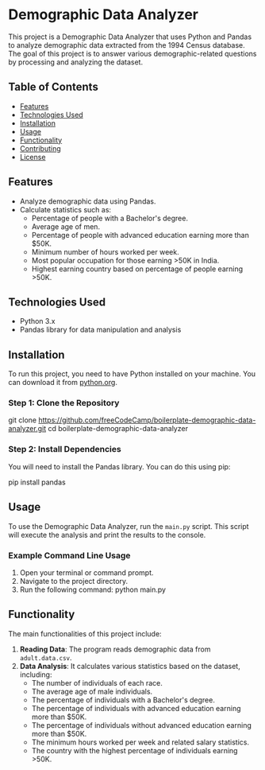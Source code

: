 # Demographic Data Analyzer

This project is a Demographic Data Analyzer that uses Python and Pandas to analyze demographic data extracted from the 1994 Census database. The goal of this project is to answer various demographic-related questions by processing and analyzing the dataset.

## Table of Contents

- [Features](#features)
- [Technologies Used](#technologies-used)
- [Installation](#installation)
- [Usage](#usage)
- [Functionality](#functionality)
- [Contributing](#contributing)
- [License](#license)

## Features

- Analyze demographic data using Pandas.
- Calculate statistics such as:
  - Percentage of people with a Bachelor's degree.
  - Average age of men.
  - Percentage of people with advanced education earning more than $50K.
  - Minimum number of hours worked per week.
  - Most popular occupation for those earning >50K in India.
  - Highest earning country based on percentage of people earning >50K.

## Technologies Used

- Python 3.x
- Pandas library for data manipulation and analysis

## Installation

To run this project, you need to have Python installed on your machine. You can download it from [python.org](https://www.python.org/downloads/).

### Step 1: Clone the Repository

git clone https://github.com/freeCodeCamp/boilerplate-demographic-data-analyzer.git
cd boilerplate-demographic-data-analyzer


### Step 2: Install Dependencies

You will need to install the Pandas library. You can do this using pip:

pip install pandas


## Usage

To use the Demographic Data Analyzer, run the `main.py` script. This script will execute the analysis and print the results to the console.

### Example Command Line Usage

1. Open your terminal or command prompt.
2. Navigate to the project directory.
3. Run the following command:
   python main.py


## Functionality

The main functionalities of this project include:

1. **Reading Data**: The program reads demographic data from `adult.data.csv`.
2. **Data Analysis**: It calculates various statistics based on the dataset, including:
   - The number of individuals of each race.
   - The average age of male individuals.
   - The percentage of individuals with a Bachelor's degree.
   - The percentage of individuals with advanced education earning more than $50K.
   - The percentage of individuals without advanced education earning more than $50K.
   - The minimum hours worked per week and related salary statistics.
   - The country with the highest percentage of individuals earning >50K.
